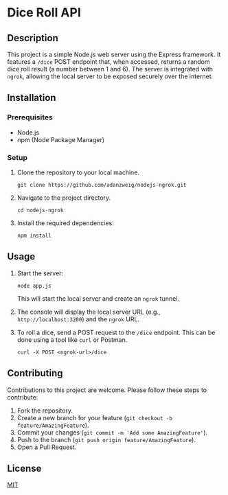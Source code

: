 # Dice Roll API

## Description
This project is a simple Node.js web server using the Express framework. It features a `/dice` POST endpoint that, when accessed, returns a random dice roll result (a number between 1 and 6). The server is integrated with `ngrok`, allowing the local server to be exposed securely over the internet.

## Installation

### Prerequisites
- Node.js
- npm (Node Package Manager)

### Setup
1. Clone the repository to your local machine.
   ```
   git clone https://github.com/adanzweig/nodejs-ngrok.git
   ```
2. Navigate to the project directory.
   ```
   cd nodejs-ngrok
   ```
3. Install the required dependencies.
   ```
   npm install
   ```

## Usage

1. Start the server:
   ```
   node app.js
   ```
   This will start the local server and create an `ngrok` tunnel.

2. The console will display the local server URL (e.g., `http://localhost:3200`) and the `ngrok` URL.

3. To roll a dice, send a POST request to the `/dice` endpoint. This can be done using a tool like `curl` or Postman.
   ```
   curl -X POST <ngrok-url>/dice
   ```

## Contributing
Contributions to this project are welcome. Please follow these steps to contribute:
1. Fork the repository.
2. Create a new branch for your feature (`git checkout -b feature/AmazingFeature`).
3. Commit your changes (`git commit -m 'Add some AmazingFeature'`).
4. Push to the branch (`git push origin feature/AmazingFeature`).
5. Open a Pull Request.

## License
[MIT](https://choosealicense.com/licenses/mit/)